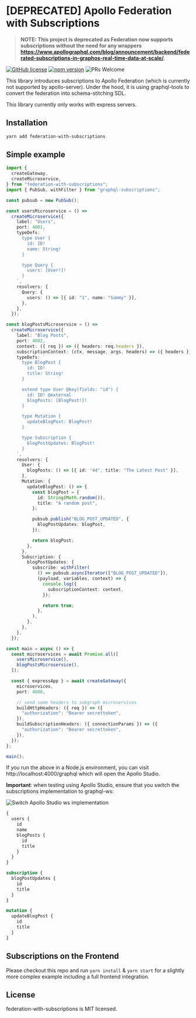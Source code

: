 # [DEPRECATED] Apollo Federation with Subscriptions

> **NOTE: This project is deprecated as Federation now supports subscriptions without the need for any wrappers https://www.apollographql.com/blog/announcement/backend/federated-subscriptions-in-graphos-real-time-data-at-scale/.**

[![GitHub license](https://img.shields.io/badge/license-MIT-blue.svg)](https://github.com/sammysaglam/federation-with-subscriptions/blob/master/LICENSE)
[![npm version](https://img.shields.io/npm/v/federation-with-subscriptions.svg?style=flat)](https://www.npmjs.com/package/federation-with-subscriptions)
![PRs Welcome](https://img.shields.io/badge/PRs-welcome-brightgreen.svg)

This library introduces subscriptions to Apollo Federation (which is currently not supported by apollo-server). Under the hood, it is using graphql-tools to convert the federation into schema-stitching SDL.

This library currently only works with express servers.

## Installation

```bash
yarn add federation-with-subscriptions
```

## Simple example

```ts
import {
  createGateway,
  createMicroservice,
} from "federation-with-subscriptions";
import { PubSub, withFilter } from "graphql-subscriptions";

const pubsub = new PubSub();

const usersMicroservice = () =>
  createMicroservice({
    label: "Users",
    port: 4001,
    typeDefs: `
      type User {
        id: ID!
        name: String!
      }

      type Query {
        users: [User!]!
      }
    `,
    resolvers: {
      Query: {
        users: () => [{ id: "1", name: "Sammy" }],
      },
    },
  });

const blogPostsMicroservice = () =>
  createMicroservice({
    label: "Blog Posts",
    port: 4002,
    context: ({ req }) => ({ headers: req.headers }),
    subscriptionContext: (ctx, message, args, headers) => ({ headers }),
    typeDefs: `
      type BlogPost {
        id: ID!
        title: String!
      }

      extend type User @key(fields: "id") {
        id: ID! @external
        blogPosts: [BlogPost!]!
      }

      type Mutation {
        updateBlogPost: BlogPost!
      }

      type Subscription {
        blogPostUpdates: BlogPost!
      }
    `,
    resolvers: {
      User: {
        blogPosts: () => [{ id: "44", title: "The Latest Post" }],
      },
      Mutation: {
        updateBlogPost: () => {
          const blogPost = {
            id: String(Math.random()),
            title: "A random post",
          };

          pubsub.publish("BLOG_POST_UPDATED", {
            blogPostUpdates: blogPost,
          });

          return blogPost;
        },
      },
      Subscription: {
        blogPostUpdates: {
          subscribe: withFilter(
            () => pubsub.asyncIterator(["BLOG_POST_UPDATED"]),
            (payload, variables, context) => {
              console.log({
                subscriptionContext: context,
              });

              return true;
            },
          ),
        },
      },
    },
  });

const main = async () => {
  const microservices = await Promise.all([
    usersMicroservice(),
    blogPostsMicroservice(),
  ]);

  const { expressApp } = await createGateway({
    microservices,
    port: 4000,

    // send some headers to subgraph microservices
    buildHttpHeaders: ({ req }) => ({
      "authorization": "Bearer secrettoken",
    }),
    buildSubscriptionHeaders: ({ connectionParams }) => ({
      "authorization": "Bearer secrettoken",
    }),
  });
};

main();
```

If you run the above in a Node.js environment, you can visit http://localhost:4000/graphql which will open the Apollo Studio.

**Important**: when testing using Apollo Studio, ensure that you switch the subscriptions implementation to graphql-ws:

![Switch Apollo Studio ws implementation](https://raw.githubusercontent.com/sammysaglam/federation-with-subscriptions/main/img/apollo-studio-graphql-ws.png)

```graphql
{
  users {
    id
    name
    blogPosts {
      id
      title
    }
  }
}
```

```graphql
subscription {
  blogPostUpdates {
    id
    title
  }
}
```

```graphql
mutation {
  updateBlogPost {
    id
    title
  }
}
```

## Subscriptions on the Frontend

Please checkout this repo and run `yarn install` & `yarn start` for a slightly more complex example including a full frontend integration.

## License

federation-with-subscriptions is MIT licensed.
